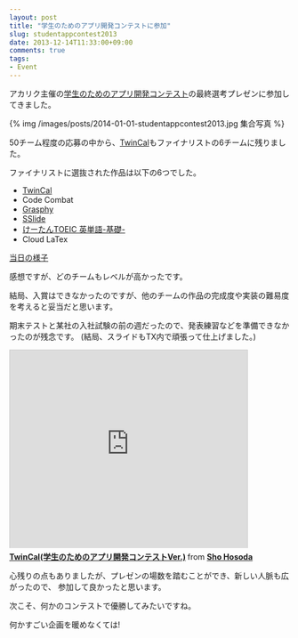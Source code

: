 ```yaml
---
layout: post
title: "学生のためのアプリ開発コンテストに参加"
slug: studentappcontest2013
date: 2013-12-14T11:33:00+09:00
comments: true
tags:
- Event
---
```


アカリク主催の[学生のためのアプリ開発コンテスト](http://acaric-valuator.com/event/studentappcontest2013/)の最終選考プレゼンに参加してきました。

{% img /images/posts/2014-01-01-studentappcontest2013.jpg 集合写真 %}

<!--more-->

50チーム程度の応募の中から、[TwinCal](http://gam0022.net/app/twincal/)もファイナリストの6チームに残りました。

ファイナリストに選抜された作品は以下の6つでした。

- [TwinCal](http://gam0022.net/app/twincal/)
- Code Combat
- [Grasphy](http://grasphy.com/about)
- [SSlide](http://www.youtube.com/watch?v=VksAz6d7RK0)
- [けーたんTOEIC 英単語-基礎-](https://play.google.com/store/apps/details?id=com.has.seelearning)
- Cloud LaTex

[当日の様子](https://plus.google.com/photos/113195997309064752646/albums/5957945514191797649)

感想ですが、どのチームもレベルが高かったです。

結局、入賞はできなかったのですが、他のチームの作品の完成度や実装の難易度を考えると妥当だと思います。

期末テストと某社の入社試験の前の週だったので、発表練習などを準備できなかったのが残念です。
(結局、スライドもTX内で頑張って仕上げました。)

<iframe src="http://www.slideshare.net/slideshow/embed_code/29604653" width="427" height="356" frameborder="0" marginwidth="0" marginheight="0" scrolling="no" style="border:1px solid #CCC;border-width:1px 1px 0;margin-bottom:5px" allowfullscreen> </iframe> <div style="margin-bottom:5px"> <strong> <a href="https://www.slideshare.net/shohosoda9/twincalver" title="TwinCal(学生のためのアプリ開発コンテストVer.)" target="_blank">TwinCal(学生のためのアプリ開発コンテストVer.)</a> </strong> from <strong><a href="http://www.slideshare.net/shohosoda9" target="_blank">Sho Hosoda</a></strong> </div>

心残りの点もありましたが、プレゼンの場数を踏むことができ、新しい人脈も広がったので、
参加して良かったと思います。

次こそ、何かのコンテストで優勝してみたいですね。

何かすごい企画を暖めなくては!
